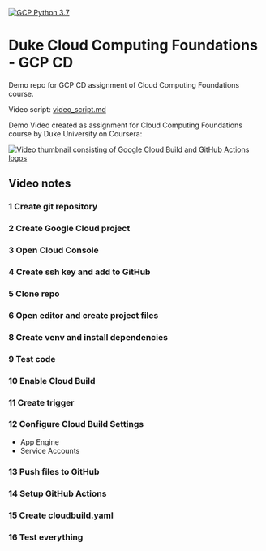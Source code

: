[![GCP Python 3.7](https://github.com/brunomariz/duke-ccf-gcp-cd/actions/workflows/main.yml/badge.svg)](https://github.com/brunomariz/duke-ccf-gcp-cd/actions/workflows/main.yml)

# Duke Cloud Computing Foundations - GCP CD

Demo repo for GCP CD assignment of Cloud Computing Foundations course.

Video script: [video_script.md](video_script.md)

Demo Video created as assignment for Cloud Computing Foundations course by Duke University on Coursera:

[![Video thumbnail consisting of Google Cloud Build and GitHub Actions logos](https://img.youtube.com/vi/GznERAg7AsY/0.jpg)](https://www.youtube.com/watch?v=GznERAg7AsY)


## Video notes

### 1 Create git repository
### 2 Create Google Cloud project
### 3 Open Cloud Console
### 4 Create ssh key and add to GitHub
### 5 Clone repo
### 6 Open editor and create project files
### 8 Create venv and install dependencies
### 9 Test code
### 10 Enable Cloud Build
### 11 Create trigger
### 12 Configure Cloud Build Settings

+ App Engine
+ Service Accounts
  
### 13 Push files to GitHub
### 14 Setup GitHub Actions
### 15 Create cloudbuild.yaml
### 16 Test everything
